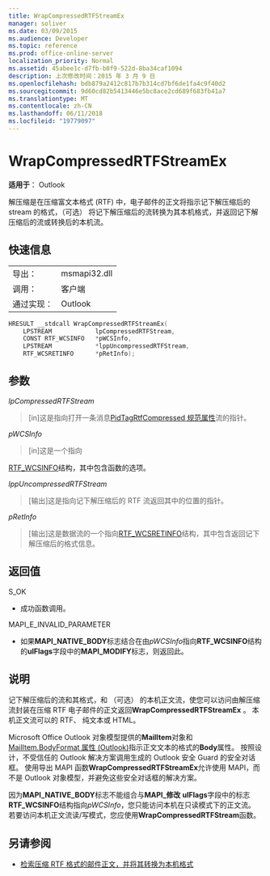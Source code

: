 ```yaml
---
title: WrapCompressedRTFStreamEx
manager: soliver
ms.date: 03/09/2015
ms.audience: Developer
ms.topic: reference
ms.prod: office-online-server
localization_priority: Normal
ms.assetid: 45abee1c-d7fb-b0f9-522d-8ba34caf1094
description: 上次修改时间：2015 年 3 月 9 日
ms.openlocfilehash: bdb879a2412c817b7b314cd7bf6de1fa4c9f40d2
ms.sourcegitcommit: 9d60cd82b5413446e5bc8ace2cd689f683fb41a7
ms.translationtype: MT
ms.contentlocale: zh-CN
ms.lasthandoff: 06/11/2018
ms.locfileid: "19779097"
---
```

# <a name="wrapcompressedrtfstreamex"></a>WrapCompressedRTFStreamEx

**适用于**： Outlook 
  
解压缩是在压缩富文本格式 (RTF) 中，电子邮件的正文将指示记下解压缩后的 stream 的格式，（可选） 将记下解压缩后的流转换为其本机格式，并返回记下解压缩后的流或转换后的本机流。
  
## <a name="quick-info"></a>快速信息

|||
|:-----|:-----|
|导出：  <br/> |msmapi32.dll  <br/> |
|调用：  <br/> |客户端  <br/> |
|通过实现：  <br/> |Outlook  <br/> |
   
```cpp
HRESULT __stdcall WrapCompressedRTFStreamEx( 
    LPSTREAM            lpCompressedRTFStream, 
    CONST RTF_WCSINFO   *pWCSInfo, 
    LPSTREAM            *lppUncompressedRTFStream, 
    RTF_WCSRETINFO      *pRetInfo); 

```

## <a name="parameters"></a>参数

_lpCompressedRTFStream_
  
> [in]这是指向打开一条消息[PidTagRtfCompressed 规范属性](pidtagrtfcompressed-canonical-property.md)流的指针。 
    
_pWCSInfo_
  
> [in]这是一个指向 
    
   [RTF_WCSINFO](rtf_wcsinfo.md)结构，其中包含函数的选项。 
    
_lppUncompressedRTFStream_
  
> [输出]这是指向记下解压缩后的 RTF 流返回其中的位置的指针。 
    
_pRetInfo_
  
> [输出]这是数据流的一个指向[RTF_WCSRETINFO](rtf_wcsretinfo.md)结构，其中包含返回记下解压缩后的格式信息。 
    
## <a name="return-values"></a>返回值

S_OK 
  
- 成功函数调用。
    
MAPI_E_INVALID_PARAMETER 
  
- 如果**MAPI_NATIVE_BODY**标志结合在由*pWCSInfo*指向**RTF_WCSINFO**结构的**ulFlags**字段中的**MAPI_MODIFY**标志，则返回此。 
    
## <a name="remarks"></a>说明

记下解压缩后的流和其格式，和 （可选） 的本机正文流，使您可以访问由解压缩流封装在压缩 RTF 电子邮件的正文返回**WrapCompressedRTFStreamEx** 。 本机正文流可以的 RTF、 纯文本或 HTML。 
  
Microsoft Office Outlook 对象模型提供的**MailItem**对象和[MailItem.BodyFormat 属性 (Outlook)](http://msdn.microsoft.com/library/f635a0bc-20b7-206c-f558-a4ca2519670f%28Office.15%29.aspx)指示正文文本的格式的**Body**属性。 按照设计，不受信任的 Outlook 解决方案调用生成的 Outlook 安全 Guard 的安全对话框。 使用导出 MAPI 函数**WrapCompressedRTFStreamEx**允许使用 MAPI，而不是 Outlook 对象模型，并避免这些安全对话框的解决方案。 
  
因为**MAPI\_NATIVE_BODY**标志不能组合与**MAPI\_修改** **ulFlags**字段中的标志**RTF\_WCSINFO**结构指向*pWCSInfo*，您只能访问本机在只读模式下的正文流。 若要访问本机正文流读/写模式，您应使用**WrapCompressedRTFStream**函数。 
  
## <a name="see-also"></a>另请参阅

- [检索压缩 RTF 格式的邮件正文，并将其转换为本机格式](how-to-retrieve-the-body-of-a-message-in-compressed-rtf-and-convert.md)

